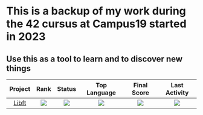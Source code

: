# This is a backup of my work during the 42 cursus at Campus19 started in 2023
## Use this as a tool to learn and to discover new things

| Project | Rank | Status | Top Language | Final Score | Last Activity |
| :---: | :---: | :---: | :---: | :---: | :---: |
| [Libft](https://github.com/SydenX/42Stud) | <img src="https://img.shields.io/badge/00-cyan?style=flat-square" /> | <img src="https://img.shields.io/badge/Forbidden-red?style=flat-square" /> | <img src="https://img.shields.io/github/languages/top/SydenX/00-Libft?label=&style=flat-square" /> | <img src="https://img.shields.io/badge/TBD-red?style=flat-square" /> | <img src="https://img.shields.io/github/last-commit/SydenX/00-Libft?label=&style=flat-square" /> |
